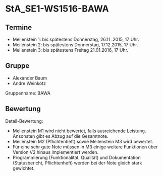 # StA_SE1-WS1516-BAWA

<h2>Termine</h2>
<ul>
<li>Meilenstein 1: bis spätestens Donnerstag, 26.11 .2015, 17 Uhr.</li>
<li>Meilenstein 2: bis spätestens Donnerstag, 17.12.2015, 17 Uhr.</li>
<li>Meilenstein 3: bis spätestens Freitag 21.01.2016, 17 Uhr.</li>
</ul>

<h2>Gruppe</h2>
<ul>
<li>Alexander Baum</li>
<li>Andre Weinkötz</li>
</ul>
Gruppenname: BAWA

<h2>Bewertung</h2>
Detail-Bewertung:
<ul>
<li>Meilenstein M1 wird nicht bewertet, falls ausreichende Leistung. Ansonsten gibt
es Abzug auf die Gesamtnote.</li>
<li>Meilenstein M2 (Pflichtenheft) sowie Meilenstein M3 wird bewertet.</li>
<li>Für eine sehr gute Note müssen in M3 einige weitere Funktionen über Version
V2 hinaus implementiert werden.</li>
<li>Programmierung (Funktionalität, Qualität) und Dokumentation (Statusbericht,
Pflichtenheft) werden bei der Note gleich stark gewichtet.</li>
